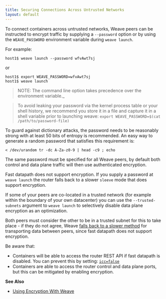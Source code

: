 ```yaml
---
title: Securing Connections Across Untrusted Networks
layout: default
---
```



To connect containers across untrusted networks, Weave peers can be instructed to encrypt traffic by supplying a `--password` option or by using the `WEAVE_PASSWORD` environment variable during `weave launch`. 

For example:

    host1$ weave launch --password wfvAwt7sj

or

    host1$ export WEAVE_PASSWORD=wfvAwt7sj
    host1$ weave launch

>NOTE: The command line option takes precedence over the environment variable._

> To avoid leaking your password via the kernel process table or your
> shell history, we recommend you store it in a file and capture it
> in a shell variable prior to launching weave: `export
> WEAVE_PASSWORD=$(cat /path/to/password-file)`

To guard against dictionary attacks, the password needs to be reasonably strong with at least 50 bits of entropy is recommended. An easy way to generate a random password that satisfies this requirement is:

    < /dev/urandom tr -dc A-Za-z0-9 | head -c9 ; echo

The same password must be specified for all Weave peers, by default both control and data plane traffic will then use authenticated encryption. 

Fast datapath does not support encryption. If you supply a
password at `weave launch` the router falls back to a slower
`sleeve` mode that does support encryption.

If some of your peers are co-located in a trusted network (for example within the boundary of your own datacenter) you can use the `--trusted-subnets` argument to `weave launch` to selectively disable data plane encryption as an optimization. 

Both peers must consider the other to be in a trusted subnet for this to take place - if they do not agree, Weave [falls back to a slower method]( /site/fastdp/using-fastdp.md) for transporting data between peers, since fast datapath does not support encryption.

Be aware that:

 * Containers will be able to access the router REST API if fast datapath is disabled. You can prevent this by setting:
 [`icc=false`](https://docs.docker.com/engine/userguide/networking/default_network/container-communication/#communication-between-containers)
 * Containers are able to access the router control and data plane
  ports, but this can be mitigated by enabling encryption.

**See Also**

 * [Using Encryption With Weave](/site/encryption/crypto-overview.md)
